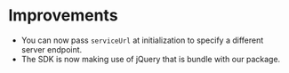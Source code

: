 # Improvements
- You can now pass `serviceUrl` at initialization to specify a different server endpoint.
- The SDK is now making use of jQuery that is bundle with our package.
